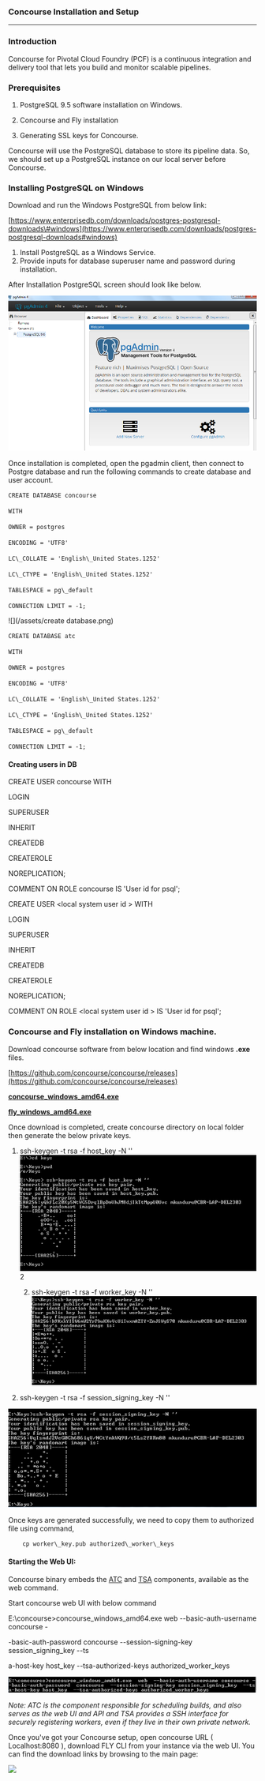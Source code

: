 ### Concourse Installation and Setup

---

### Introduction

Concourse for Pivotal Cloud Foundry \(PCF\) is a continuous integration and delivery tool that lets you build and monitor scalable pipelines.

### Prerequisites

1. PostgreSQL 9.5 software installation on Windows.

2. Concourse and Fly installation

3. Generating SSL keys for Concourse.

Concourse will use the PostgreSQL database to store its pipeline data.  So, we should set up a PostgreSQL instance on our local server before Concourse.

### Installing PostgreSQL on Windows

Download and run the Windows PostgreSQL from below link:

[https://www.enterprisedb.com/downloads/postgres-postgresql-downloads\#windows](https://www.enterprisedb.com/downloads/postgres-postgresql-downloads#windows)

1. Install PostgreSQL as a Windows Service.
2. Provide inputs for database superuser name and password during installation.

After Installation PostgreSQL screen should look like below.

![](/assets/Pgadmin)

Once installation is completed, open the pgadmin client, then connect to Postgre database and run the following commands to create database and user account.

```
CREATE DATABASE concourse

WITH 

OWNER = postgres

ENCODING = 'UTF8'

LC\_COLLATE = 'English\_United States.1252'

LC\_CTYPE = 'English\_United States.1252'

TABLESPACE = pg\_default

CONNECTION LIMIT = -1;
```

![](/assets/create database.png)

```
CREATE DATABASE atc

WITH 

OWNER = postgres

ENCODING = 'UTF8'

LC\_COLLATE = 'English\_United States.1252'

LC\_CTYPE = 'English\_United States.1252'

TABLESPACE = pg\_default

CONNECTION LIMIT = -1;
```

#### **Creating users in DB**

CREATE USER concourse WITH

LOGIN

SUPERUSER

INHERIT

CREATEDB

CREATEROLE

NOREPLICATION;

COMMENT ON ROLE concourse IS 'User id for psql';

CREATE USER &lt;local system user id &gt; WITH

LOGIN

SUPERUSER

INHERIT

CREATEDB

CREATEROLE

NOREPLICATION;

COMMENT ON ROLE &lt;local system user id &gt; IS 'User id for psql';

### Concourse and Fly installation on Windows machine.

Download concourse software from below location and find windows **.exe** files.

[https://github.com/concourse/concourse/releases](https://github.com/concourse/concourse/releases)

[**concourse\_windows\_amd64.exe**](https://github.com/concourse/concourse/releases/download/v3.8.0/concourse_windows_amd64.exe)

[**fly\_windows\_amd64.exe**](https://github.com/concourse/concourse/releases/download/v3.8.0/fly_windows_amd64.exe)

Once download is completed, create concourse directory on local folder then generate the below private keys.

1. ssh-keygen -t rsa -f host\_key -N ''![](/assets/keygen.png)2

   2. ssh-keygen -t rsa -f worker\_key -N ''![](/assets/workerkey.png)



3. ssh-keygen -t rsa -f session\_signing\_key -N ''

![](/assets/sessionkey.png)

Once keys are generated successfully, we need to copy them to authorized file using command,

```
    cp worker\_key.pub authorized\_worker\_keys
```

#### Starting the Web UI:

Concourse binary embeds the [ATC](https://github.com/concourse/atc) and [TSA](https://github.com/concourse/tsa) components, available as the web command.

Start concourse web UI with below command

E:\concourse&gt;concourse\_windows\_amd64.exe  web  --basic-auth-username concourse -

-basic-auth-password  concourse  --session-signing-key session\_signing\_key  --ts

a-host-key host\_key  --tsa-authorized-keys authorized\_worker\_keys

![](/assets/con_webUI.png)

_Note:  ATC is the component responsible for scheduling builds, and also serves as the web UI and API and TSA provides a SSH interface for securely registering workers, even if they live in their own private network._

Once you've got your Concourse setup, open concourse URL \( Localhost:8080 \), download   FLY CLI from your instance via the web UI.  You can find the download links by browsing to the main page:

![](/assets/Concourse )

